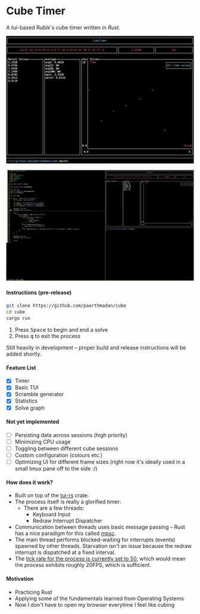 # Cube Timer
A tui-based Rubik's cube timer written in _Rust_.

![Cube demo](assets/cube.png)

![Cube demo in larger TMUX session](assets/setup.png)

#### Instructions (pre-release)

```sh
git clone https://github.com/paarthmadan/cube
cd cube
cargo run
```

1. Press <kbd>Space</kbd> to begin and end a solve
2. Press <kbd>q</kbd> to exit the process

Still heavily in development – proper build and release instructions will be added shortly.

#### Feature List

- [x] Timer
- [x] Basic TUI
- [x] Scramble generator
- [x] Statistics
- [x] Solve graph

#### Not yet implemented
- [ ] Persisting data across sessions (high priority)
- [ ] Minimizing CPU usage
- [ ] Toggling between different cube sessions
- [ ] Custom configuration (colours etc.)
- [ ] Optimizing UI for different frame sizes (right now it's ideally used in a small tmux pane off to the side :/)

#### How does it work?
- Built on top of the [tui-rs](https://github.com/fdehau) crate.
- The process itself is really a glorified timer:
  - There are a few threads:
    - Keyboard Input
    - Redraw Interrupt Dispatcher
- Communication between threads uses basic message passing – Rust has a nice paradigm for this called [mpsc](https://doc.rust-lang.org/std/sync/mpsc/).
- The main thread performs blocked-waiting for interrupts (events) spawned by other threads. Starvation isn't an issue because the redraw interrupt is dispatched at a fixed interval.
- The [tick rate for the process is currently set to 50](https://github.com/paarthmadan/cube/blob/master/src/event_handler.rs#L52), which would mean the process exhibits roughly 20FPS, which is sufficient.

#### Motivation
- Practicing Rust
- Applying some of the fundamentals learned from Operating Systems
- Now I don't have to open my browser everytime I feel like cubing
